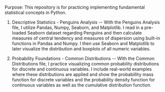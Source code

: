 Purpose: This repository is for practicing implementing fundamental statistical concepts in Python.

1. Descriptive Statistics - Penguins Analysis
-- With the Penguins Analysis file, I utilize Pandas, Numpy, Seaborn, and Matplotlib. I read in a pre-loaded Seaborn dataset regarding Penguins and then calculate measures of central tendency and measures of dispersion
   using built-in functions in Pandas and Numpy. I then use Seaborn and Matplotlib to later visualize the distribution and boxplots of all numeric variables.

2. Probability Foundations - Common Distributions
-- WIth the Common Distributions file, I practice visualizing common probability distributions for discrete and continuous variables.
   I include real-world examples where these distributions are applied and show the probabillity mass function for discrete variables and
   the probability density function for continuous variables as well as the cumulative distribution function. 

